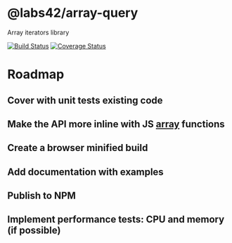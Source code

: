 @labs42/array-query
========
Array iterators library

[![Build Status](https://travis-ci.org/labs42io/array-query.svg?branch=vlad)](https://travis-ci.org/labs42io/array-query)
[![Coverage Status](https://coveralls.io/repos/github/labs42io/array-query/badge.svg?branch=vlad)](https://coveralls.io/github/labs42io/array-query?branch=vlad)

# Roadmap
## Cover with unit tests existing code
## Make the API more inline with JS [array](https://developer.mozilla.org/en-US/docs/Web/JavaScript/Reference/Global_Objects/Array/@@iterator) functions 
## Create a browser minified build
## Add documentation with examples
## Publish to NPM
## Implement performance tests: CPU and memory (if possible)
